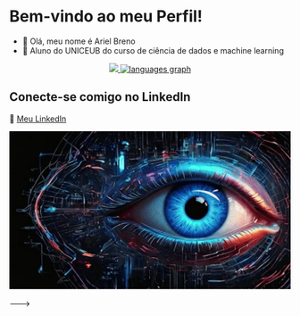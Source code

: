  # Bem-vindo ao meu Perfil! 

- 👋 Olá, meu nome é Ariel Breno
- 🏫 Aluno do UNICEUB do curso de ciência de dados e machine learning



<div align="center">
<a href="https://github.com/ariel380">
  <img height="150em" src="https://github-readme-stats.vercel.app/api?username=ariel380&show_icons=true&theme=tokyonight&include_all_commits=true&count_private=true&locale=pt-br"/>
  <img src="https://github-readme-stats.vercel.app/api/top-langs?username=ariel380&locale=pt-br&hide_title=false&layout=compact&card_width=320&langs_count=10&theme=tokyonight&hide_border=false&order=2" height="150" alt="languages graph"  />
</a>
</div>


 ## Conecte-se comigo no LinkedIn
🔗 [Meu LinkedIn]([https://www.linkedin.com/in/arielbreno](https://www.linkedin.com/in/ariel-breno))


<div align="center">
  <img src="https://raw.githubusercontent.com/ariel380/ariel380/main/06-57-07-12_512.webp" alt="Meu GIF">
</div>


--->
